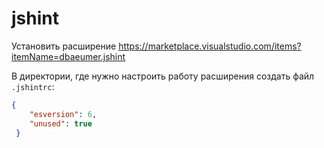 jshint
======

Установить расширение https://marketplace.visualstudio.com/items?itemName=dbaeumer.jshint

В директории, где нужно настроить работу расширения создать файл `.jshintrc`:


```json
{
	"esversion": 6,
	"unused": true
 }
 ```
